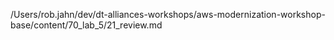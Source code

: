 /Users/rob.jahn/dev/dt-alliances-workshops/aws-modernization-workshop-base/content/70_lab_5/21_review.md